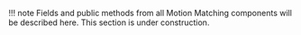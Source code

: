 !!! note
	Fields and public methods from all Motion Matching components will be described here. This section is under construction.